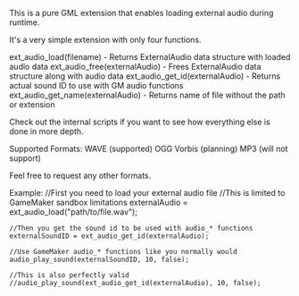 This is a pure GML extension that enables loading external audio during runtime.

It's a very simple extension with only four functions.

ext_audio_load(filename) 			- Returns ExternalAudio data structure with loaded audio data
ext_audio_free(externalAudio) 		- Frees ExternalAudio data structure along with audio data
ext_audio_get_id(externalAudio)		- Returns actual sound ID to use with GM audio functions
ext_audio_get_name(externalAudio)	- Returns name of file without the path or extension

Check out the internal scripts if you want to see how everything else is done in more depth.

Supported Formats:
WAVE		(supported)
OGG Vorbis	(planning)
MP3			(will not support)

Feel free to request any other formats.


Example:
	//First you need to load your external audio file
	//This is limited to GameMaker sandbox limitations 
	externalAudio = ext_audio_load("path/to/file.wav");
	
	//Then you get the sound id to be used with audio_* functions
	externalSoundID = ext_audio_get_id(externalAudio);
	
	//Use GameMaker audio_* functions like you normally would
	audio_play_sound(externalSoundID, 10, false);
	
	//This is also perfectly valid
	//audio_play_sound(ext_audio_get_id(externalAudio), 10, false);